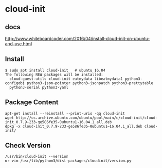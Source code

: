 # cloud-init

## docs
http://www.whiteboardcoder.com/2016/04/install-cloud-init-on-ubuntu-and-use.html

## Install
```
$ sudo apt install cloud-init   # ubuntu 16.04
The following NEW packages will be installed:
  cloud-guest-utils cloud-init eatmydata libeatmydata1 python3-configobj python3-json-pointer python3-jsonpatch python3-prettytable
  python3-serial python3-yaml
```

## Package Content
```
apt-get install --reinstall --print-uris -qq cloud-init
wget http://us.archive.ubuntu.com/ubuntu/pool/main/c/cloud-init/cloud-init_0.7.9-233-ge586fe35-0ubuntu1~16.04.1_all.deb
dpkg -x cloud-init_0.7.9-233-ge586fe35-0ubuntu1~16.04.1_all.deb cloud-init/
```

## Check Version
```
/usr/bin/cloud-init --version
or vim /usr/lib/python3/dist-packages/cloudinit/version.py
```


